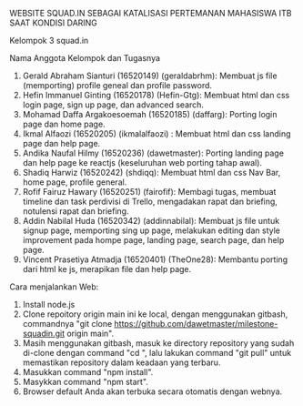 WEBSITE SQUAD.IN SEBAGAI KATALISASI PERTEMANAN MAHASISWA ITB SAAT KONDISI DARING

Kelompok 3 squad.in

Nama Anggota Kelompok dan Tugasnya
1. Gerald Abraham Sianturi (16520149) (geraldabrhm): Membuat js file (memporting) profile geneal dan profile password.
2. Hefin Immanuel Ginting (16520178) (Hefin-Gtg): Membuat html dan css login page, sign up page, dan advanced search.
3. Mohamad Daffa Argakoesoemah (16520185) (daffarg): Porting login page dan home page.
4. Ikmal Alfaozi (16520205) (ikmalalfaozi) : Membuat html dan css landing page dan help page.
5. Andika Naufal Hilmy (16520236) (dawetmaster): Porting landing page dan help page ke reactjs (keseluruhan web porting tahap awal).
6. Shadiq Harwiz (16520242) (shdiqq): Membuat html dan css Nav Bar, home page, profile general.
7. Rofif Fairuz Hawary (16520251) (fairofif): Membagi tugas, membuat timeline dan task perdivisi di Trello, mengadakan rapat dan briefing, notulensi rapat dan briefing.
8. Addin Nabilal Huda (16520342) (addinnabilal): Membuat js file untuk signup page, memporting sing up page, melakukan editing dan style improvement pada hompe page, landing page, search page, dan help page.
9. Vincent Prasetiya Atmadja (16520401) (TheOne28): Membantu porting dari html ke js, merapikan file dan help page.

Cara menjalankan Web:
1. Install node.js
2. Clone repoitory origin main ini ke local, dengan menggunakan gitbash, commandnya "git clone https://github.com/dawetmaster/milestone-squadin.git origin main".
3. Masih menggunakan gitbash, masuk ke directory repository yang sudah di-clone dengan command "cd <nama directory>", lalu lakukan command "git pull" untuk memastikan repository dalam keadaan yang terbaru.
4. Masukkan command "npm install".
5. Masykkan command "npm start".
6. Browser default Anda akan terbuka secara otomatis dengan webnya. 
